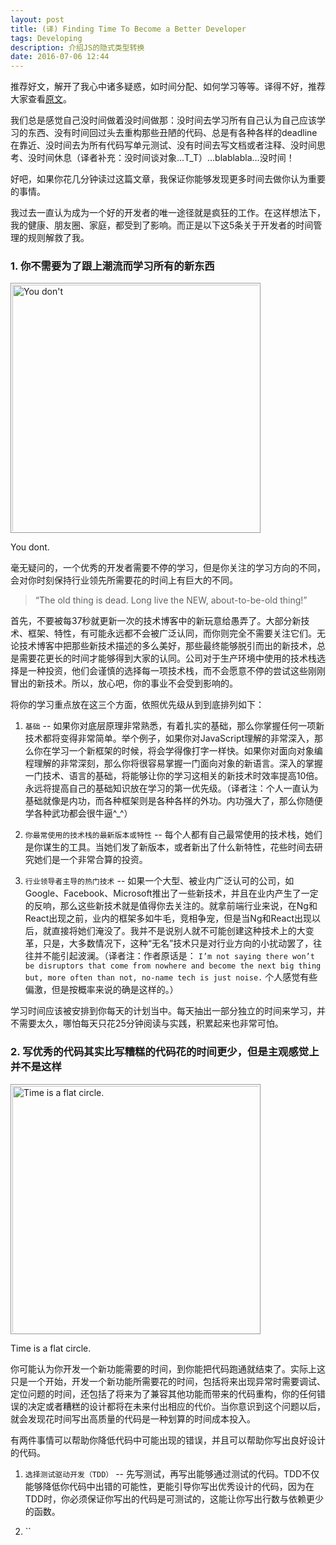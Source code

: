 ```yaml
---
layout: post
title: (译) Finding Time To Become a Better Developer
tags: Developing
description: 介绍JS的隐式类型转换
date: 2016-07-06 12:44
---
```


推荐好文，解开了我心中诸多疑惑，如时间分配、如何学习等等。译得不好，推荐大家查看[原文](https://medium.freecodecamp.com/finding-time-to-become-a-better-developer-eebc154881b2#.5wiklu95d)。

<!--more-->

我们总是感觉自己没时间做着没时间做那：没时间去学习所有自己认为自己应该学习的东西、没有时间回过头去重构那些丑陋的代码、总是有各种各样的deadline在靠近、没时间去为所有代码写单元测试、没有时间去写文档或者注释、没时间思考、没时间休息（译者补充：没时间谈对象...T_T）...blablabla...没时间！

好吧，如果你花几分钟读过这篇文章，我保证你能够发现更多时间去做你认为重要的事情。

我过去一直认为成为一个好的开发者的唯一途径就是疯狂的工作。在这样想法下，我的健康、朋友圈、家庭，都受到了影响。而正是以下这5条关于开发者的时间管理的规则解救了我。

### 1. 你不需要为了跟上潮流而学习所有的新东西

<img src="{{ site.url }}/downloads/images/findingTimeToBecomeABetterDeveloper/pic1.gif" alt="You don't" style="width:400px;box-sizing: border-box;padding: 2px;border: 1px solid #999;">

You dont.

毫无疑问的，一个优秀的开发者需要不停的学习，但是你关注的学习方向的不同，会对你时刻保持行业领先所需要花的时间上有巨大的不同。

> “The old thing is dead. Long live the NEW, about-to-be-old thing!”

首先，不要被每37秒就更新一次的技术博客中的新玩意给愚弄了。大部分新技术、框架、特性，有可能永远都不会被广泛认同，而你则完全不需要关注它们。无论技术博客中把那些新技术描述的多么美好，那些最终能够脱引而出的新技术，总是需要花更长的时间才能够得到大家的认同。公司对于生产环境中使用的技术栈选择是一种投资，他们会谨慎的选择每一项技术栈，而不会愿意不停的尝试这些刚刚冒出的新技术。所以，放心吧，你的事业不会受到影响的。

将你的学习重点放在这三个方面，依照优先级从到到底排列如下：

1. `基础` -- 如果你对底层原理非常熟悉，有着扎实的基础，那么你掌握任何一项新技术都将变得非常简单。举个例子，如果你对JavaScript理解的非常深入，那么你在学习一个新框架的时候，将会学得像打字一样快。如果你对面向对象编程理解的非常深刻，那么你将很容易掌握一门面向对象的新语言。深入的掌握一门技术、语言的基础，将能够让你的学习这相关的新技术时效率提高10倍。永远将提高自己的基础知识放在学习的第一优先级。（译者注：个人一直认为基础就像是内功，而各种框架则是各种各样的外功。内功强大了，那么你随便学各种武功都会很牛逼^_^）

2. `你最常使用的技术栈的最新版本或特性` -- 每个人都有自己最常使用的技术栈，她们是你谋生的工具。当她们发了新版本，或者新出了什么新特性，花些时间去研究她们是一个非常合算的投资。

3. `行业领导者主导的热门技术` -- 如果一个大型、被业内广泛认可的公司，如Google、Facebook、Microsoft推出了一些新技术，并且在业内产生了一定的反响，那么这些新技术就是值得你去关注的。就拿前端行业来说，在Ng和React出现之前，业内的框架多如牛毛，竞相争宠，但是当Ng和React出现以后，就直接将她们淹没了。我并不是说别人就不可能创建这种技术上的大变革，只是，大多数情况下，这种“无名”技术只是对行业方向的小扰动罢了，往往并不能引起波澜。（译者注：作者原话是： `I’m not saying there won’t be disruptors that come from nowhere and become the next big thing but, more often than not, no-name tech is just noise.` 个人感觉有些偏激，但是按概率来说的确是这样的。）

学习时间应该被安排到你每天的计划当中。每天抽出一部分独立的时间来学习，并不需要太久，哪怕每天只花25分钟阅读与实践，积累起来也非常可怕。

### 2. 写优秀的代码其实比写糟糕的代码花的时间更少，但是主观感觉上并不是这样

<img src="{{ site.url }}/downloads/images/findingTimeToBecomeABetterDeveloper/pic2.gif" alt="Time is a flat circle." style="width:400px;box-sizing: border-box;padding: 2px;border: 1px solid #999;">

Time is a flat circle.

你可能认为你开发一个新功能需要的时间，到你能把代码跑通就结束了。实际上这只是一个开始，开发一个新功能所需要花的时间，包括将来出现异常时需要调试、定位问题的时间，还包括了将来为了兼容其他功能而带来的代码重构，你的任何错误的决定或者糟糕的设计都将在未来付出相应的代价。当你意识到这个问题以后，就会发现花时间写出高质量的代码是一种划算的时间成本投入。

有两件事情可以帮助你降低代码中可能出现的错误，并且可以帮助你写出良好设计的代码。

1. `选择测试驱动开发（TDD）` -- 先写测试，再写出能够通过测试的代码。TDD不仅能够降低你代码中出错的可能性，更能引导你写出优秀设计的代码，因为在TDD时，你必须保证你写出的代码是可测试的，这能让你写出行数与依赖更少的函数。

2. ``

